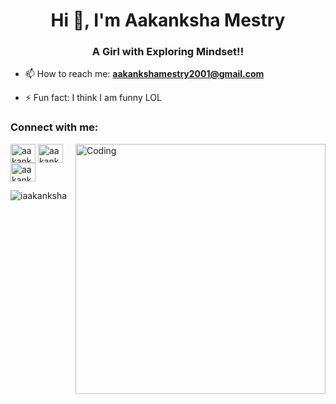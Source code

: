 <h1 align="center">Hi 👋, I'm Aakanksha Mestry </h1>
<h3 align="center">A Girl with Exploring Mindset!!</h3>



- 📫 How to reach me:  **aakankshamestry2001@gmail.com**

- ⚡ Fun fact: I think I am funny LOL 

<h3 align="left">Connect with me:</h3>
<p align="left">
<img align="right" alt="Coding" width="400" src="https://cdn.dribbble.com/users/2646423/screenshots/5507196/computer.gif">
<a href="https://www.instagram.com/aakankshamestry_/" target="blank"><img align="center" src="https://cdn.jsdelivr.net/npm/simple-icons@3.0.1/icons/instagram.svg" alt="aakanksha mestry" height="30" width="40" /></a>
<a href="https://www.linkedin.com/in/aakanksha-mestry-aba3411aa/" target="blank"><img align="center" src="https://cdn.jsdelivr.net/npm/simple-icons@3.0.1/icons/linkedin.svg" alt="aakanksha mestry" height="30" width="40" /></a>
<a href="https://t.me/iaakanksha" target="blank"><img align="center" src="https://cdn.jsdelivr.net/npm/simple-icons@3.0.1/icons/telegram.svg" alt="aakanksha mestry" height="30" width="40" /></a>

</p>
<p><img align="left" src="https://github-readme-stats.vercel.app/api/top-langs?username=iaakanksha&show_icons=true&locale=en&layout=compact" alt="iaakanksha" /></p>


